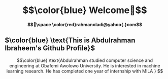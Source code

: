 # $$\color{blue} Welcome👋$$ 
#### $$📧\space \color{red}rahmanoladi@yahoo{.}com$$
## $\color{blue} \text{This is Abdulrahman Ibraheem's Github Profile}$  
$$\color{blue} \text{Abdulrahman studied computer science and engineering at Obafemi Awolowo University. He is interested in machine learning research. He has 
completed one year of internship with MILA } $$

  
<!--
**rahmanoladi/rahmanoladi** is a ✨ _special_ ✨ repository because its `README.md` (this file) appears on your GitHub profile.

Here are some ideas to get you started:

- 🔭 I’m currently working on ...
- 🌱 I’m currently learning ...
- 👯 I’m looking to collaborate on ...
- 🤔 I’m looking for help with ...
- 💬 Ask me about ...
- 📫 How to reach me: ...
- 😄 Pronouns: ...
- ⚡ Fun fact: ...
-->
